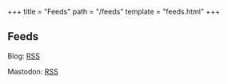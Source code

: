 +++
title = "Feeds"
path = "/feeds"
template = "feeds.html"
+++

## Feeds

Blog: [RSS](https://lucdev.net/rss.xml)

Mastodon: [RSS](https://mas.to/users/lucie.rss)

